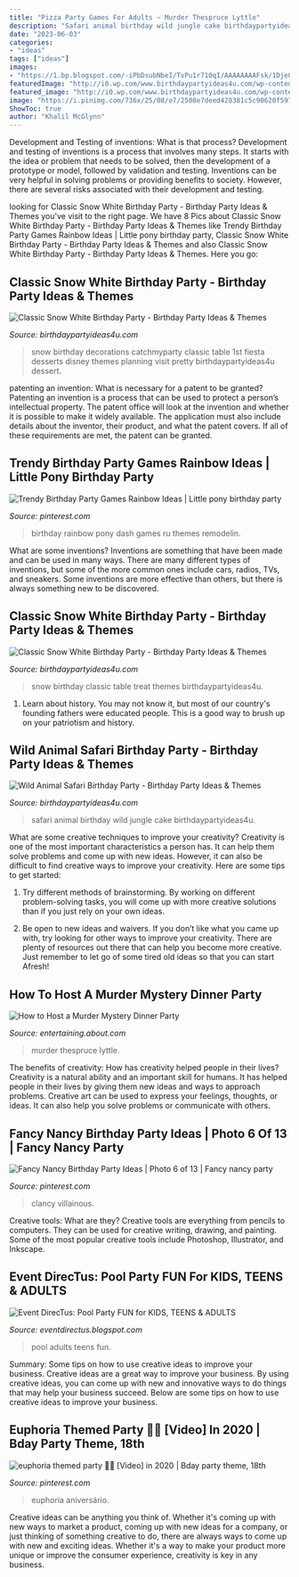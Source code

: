 ```yaml
---
title: "Pizza Party Games For Adults ~ Murder Thespruce Lyttle"
description: "Safari animal birthday wild jungle cake birthdaypartyideas4u"
date: "2023-06-03"
categories:
- "ideas"
tags: ["ideas"]
images:
- "https://1.bp.blogspot.com/-iPbDsubNbeI/TvPu1r710qI/AAAAAAAAFsk/1Dje0dmKm6Y/s1600/Pool%2BParty%2BFun%2B15.JPG"
featuredImage: "http://i0.wp.com/www.birthdaypartyideas4u.com/wp-content/uploads/2016/05/Classic-Snow-White-Birthday-Party-Dessert-Table.jpg"
featured_image: "http://i0.wp.com/www.birthdaypartyideas4u.com/wp-content/uploads/2016/05/Classic-Snow-White-Birthday-Party-Dessert-Table.jpg"
image: "https://i.pinimg.com/736x/25/08/e7/2508e7deed428381c5c90620f59703b9.jpg"
ShowToc: true
author: "Khalil McGlynn"
---
```



Development and Testing of inventions: What is that process?
Development and testing of inventions is a process that involves many steps. It starts with the idea or problem that needs to be solved, then the development of a prototype or model, followed by validation and testing. Inventions can be very helpful in solving problems or providing benefits to society. However, there are several risks associated with their development and testing.

	

		
looking for Classic Snow White Birthday Party - Birthday Party Ideas &amp; Themes you've visit to the right page. We have 8 Pics about Classic Snow White Birthday Party - Birthday Party Ideas &amp; Themes like Trendy Birthday Party Games Rainbow Ideas | Little pony birthday party, Classic Snow White Birthday Party - Birthday Party Ideas &amp; Themes and also Classic Snow White Birthday Party - Birthday Party Ideas &amp; Themes. Here you go:
		
    
## Classic Snow White Birthday Party - Birthday Party Ideas &amp; Themes

<img loading=lazy src="http://i0.wp.com/www.birthdaypartyideas4u.com/wp-content/uploads/2016/05/Classic-Snow-White-Birthday-Party-Dessert-Table.jpg" onerror="this.onerror=null;this.src='https://tse4.mm.bing.net/th?id=OIP.tTvAQRzZLOJzdoX6VW4GMQHaJ4&amp;pid=15.1';" alt="Classic Snow White Birthday Party - Birthday Party Ideas &amp; Themes">

_Source: birthdaypartyideas4u.com_

>snow birthday decorations catchmyparty classic table 1st fiesta desserts disney themes planning visit pretty birthdaypartyideas4u dessert. 

	

patenting an invention: What is necessary for a patent to be granted?
Patenting an invention is a process that can be used to protect a person’s intellectual property. The patent office will look at the invention and whether it is possible to make it widely available. The application must also include details about the inventor, their product, and what the patent covers. If all of these requirements are met, the patent can be granted.

    
## Trendy Birthday Party Games Rainbow Ideas | Little Pony Birthday Party

<img loading=lazy src="https://i.pinimg.com/736x/25/08/e7/2508e7deed428381c5c90620f59703b9.jpg" onerror="this.onerror=null;this.src='https://tse2.mm.bing.net/th?id=OIP.bOZuH6bVn1IxK9RTdX_qwgAAAA&amp;pid=15.1';" alt="Trendy Birthday Party Games Rainbow Ideas | Little pony birthday party">

_Source: pinterest.com_

>birthday rainbow pony dash games ru themes remodelin. 

	

What are some inventions?
Inventions are something that have been made and can be used in many ways. There are many different types of inventions, but some of the more common ones include cars, radios, TVs, and sneakers. Some inventions are more effective than others, but there is always something new to be discovered.

    
## Classic Snow White Birthday Party - Birthday Party Ideas &amp; Themes

<img loading=lazy src="http://www.birthdaypartyideas4u.com/wp-content/uploads/2016/05/Classic-Snow-White-Birthday-Party-Treat-Table-600x800.jpg" onerror="this.onerror=null;this.src='https://tse3.mm.bing.net/th?id=OIP.4sCVXMRfx2Epfu-wzQ7DbwHaJ4&amp;pid=15.1';" alt="Classic Snow White Birthday Party - Birthday Party Ideas &amp; Themes">

_Source: birthdaypartyideas4u.com_

>snow birthday classic table treat themes birthdaypartyideas4u. 

	

1) Learn about history. You may not know it, but most of our country's founding fathers were educated people. This is a good way to brush up on your patriotism and history. 

    
## Wild Animal Safari Birthday Party - Birthday Party Ideas &amp; Themes

<img loading=lazy src="http://www.birthdaypartyideas4u.com/wp-content/uploads/2017/02/Wild-Animal-Safari-Birthday-Party-Cake-600x900.jpg" onerror="this.onerror=null;this.src='https://tse3.mm.bing.net/th?id=OIP.H5M1bjP7OwwnzKgM9AzQkQHaLH&amp;pid=15.1';" alt="Wild Animal Safari Birthday Party - Birthday Party Ideas &amp; Themes">

_Source: birthdaypartyideas4u.com_

>safari animal birthday wild jungle cake birthdaypartyideas4u. 

	

What are some creative techniques to improve your creativity?
Creativity is one of the most important characteristics a person has. It can help them solve problems and come up with new ideas. However, it can also be difficult to find creative ways to improve your creativity. Here are some tips to get started: 
1. Try different methods of brainstorming. By working on different problem-solving tasks, you will come up with more creative solutions than if you just rely on your own ideas.

2. Be open to new ideas and waivers. If you don’t like what you came up with, try looking for other ways to improve your creativity. There are plenty of resources out there that can help you become more creative. Just remember to let go of some tired old ideas so that you can start Afresh!

    
## How To Host A Murder Mystery Dinner Party

<img loading=lazy src="https://fthmb.tqn.com/SpUOYP6H8Cyu2lPvJBh7W-DQLS8=/3575x2785/filters:fill(auto,1)/dining-table-set-for-dinner-party-523270356-57ffca4b5f9b5805c29b7851.jpg" onerror="this.onerror=null;this.src='https://tse3.mm.bing.net/th?id=OIP.SKIbVgeUYUizWvAzSpWyGwHaFx&amp;pid=15.1';" alt="How to Host a Murder Mystery Dinner Party">

_Source: entertaining.about.com_

>murder thespruce lyttle. 

	

The benefits of creativity: How has creativity helped people in their lives?
Creativity is a natural ability and an important skill for humans. It has helped people in their lives by giving them new ideas and ways to approach problems. Creative art can be used to express your feelings, thoughts, or ideas. It can also help you solve problems or communicate with others.

    
## Fancy Nancy Birthday Party Ideas | Photo 6 Of 13 | Fancy Nancy Party

<img loading=lazy src="https://i.pinimg.com/736x/c8/59/b1/c859b1e97409832bcb5fbd9d3fe1efe5.jpg" onerror="this.onerror=null;this.src='https://tse4.mm.bing.net/th?id=OIP.EDfhM_ToE2porkvXYait5wHaJ4&amp;pid=15.1';" alt="Fancy Nancy Birthday Party Ideas | Photo 6 of 13 | Fancy nancy party">

_Source: pinterest.com_

>clancy villainous. 

	

Creative tools: What are they?
Creative tools are everything from pencils to computers. They can be used for creative writing, drawing, and painting. Some of the most popular creative tools include Photoshop, Illustrator, and Inkscape.

    
## Event DirecTus: Pool Party FUN For KIDS, TEENS &amp; ADULTS

<img loading=lazy src="https://1.bp.blogspot.com/-iPbDsubNbeI/TvPu1r710qI/AAAAAAAAFsk/1Dje0dmKm6Y/s1600/Pool%2BParty%2BFun%2B15.JPG" onerror="this.onerror=null;this.src='https://tse2.mm.bing.net/th?id=OIP.lr-MGX7RTwgZh3XFthre1AHaLH&amp;pid=15.1';" alt="Event DirecTus: Pool Party FUN for KIDS, TEENS &amp; ADULTS">

_Source: eventdirectus.blogspot.com_

>pool adults teens fun. 

	

Summary: Some tips on how to use creative ideas to improve your business.
Creative ideas are a great way to improve your business. By using creative ideas, you can come up with new and innovative ways to do things that may help your business succeed. Below are some tips on how to use creative ideas to improve your business.

    
## Euphoria Themed Party 🤩🤩 [Video] In 2020 | Bday Party Theme, 18th

<img loading=lazy src="https://i.pinimg.com/736x/09/26/1c/09261cf57835b2eec58c1daeed68ea4c.jpg" onerror="this.onerror=null;this.src='https://tse2.mm.bing.net/th?id=OIP.IeIxjGmkgDOEIRVBHDPh9AHaNK&amp;pid=15.1';" alt="euphoria themed party 🤩🤩 [Video] in 2020 | Bday party theme, 18th">

_Source: pinterest.com_

>euphoria aniversário. 

	

Creative ideas can be anything you think of. Whether it's coming up with new ways to market a product, coming up with new ideas for a company, or just thinking of something creative to do, there are always ways to come up with new and exciting ideas. Whether it's a way to make your product more unique or improve the consumer experience, creativity is key in any business.

